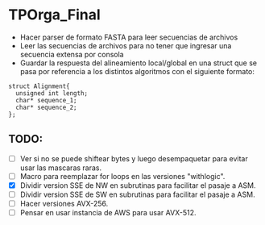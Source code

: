 # TPOrga_Final

* Hacer parser de formato FASTA para leer secuencias de archivos
* Leer las secuencias de archivos para no tener que ingresar una secuencia extensa por consola
* Guardar la respuesta del alineamiento local/global en una struct que se pasa por referencia a los distintos algoritmos con el siguiente formato: 
~~~~
struct Alignment{
  unsigned int length;
  char* sequence_1;
  char* sequence_2;
};
~~~~

## TODO:

- [ ] Ver si no se puede shiftear bytes y luego desempaquetar para evitar usar las mascaras raras.
- [ ] Macro para reemplazar for loops en las versiones "withlogic".
- [x] Dividir version SSE de NW en subrutinas para facilitar el pasaje a ASM.
- [ ] Dividir version SSE de SW en subrutinas para facilitar el pasaje a ASM.
- [ ] Hacer versiones AVX-256.
- [ ] Pensar en usar instancia de AWS para usar AVX-512.
